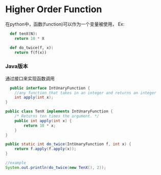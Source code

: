 # Higher Order Function

在python中，函数(function)可以作为一个变量被使用，
Ex:
```python
  def tenX(N):
    return 10 * X

  def do_twice(f, x):
    return f(f(x))
```

### Java版本

通过接口来实现函数调用

```java
  public interface IntUnaryFunction {
    //any function that takes in an integer and returns an integer
    int apply(int x);
}

public class TenX implements IntUnaryFunction {
    /* Returns ten times the argument. */
    public int apply(int x) {
        return 10 * x;
    }
}

public static int do_twice(IntUnaryFunction f, int x) {
    return f.apply(f.apply(x));
}

//example
System.out.println(do_twice(new TenX(), 2));
```


